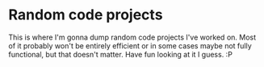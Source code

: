 # Random code projects
This is where I'm gonna dump random code projects I've worked on.
Most of it probably won't be entirely efficient or in some cases maybe not fully functional, but that doesn't matter.
Have fun looking at it I guess. :P
